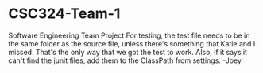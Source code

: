 CSC324-Team-1
=============

Software Engineering Team Project
For testing, the test file needs to be in the same folder as the source file, unless there's something that Katie and I missed.
That's the only way that we got the test to work.  Also, if it says it can't find the junit files, add them to the ClassPath from
settings.
-Joey
